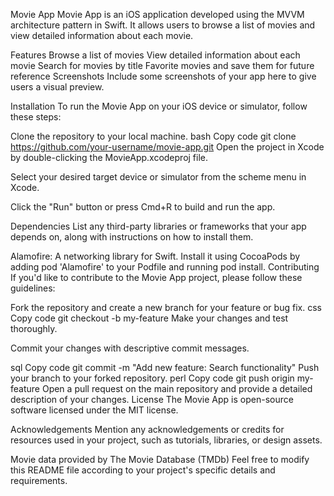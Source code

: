Movie App
Movie App is an iOS application developed using the MVVM architecture pattern in Swift. It allows users to browse a list of movies and view detailed information about each movie.

Features
Browse a list of movies
View detailed information about each movie
Search for movies by title
Favorite movies and save them for future reference
Screenshots
Include some screenshots of your app here to give users a visual preview.

Installation
To run the Movie App on your iOS device or simulator, follow these steps:

Clone the repository to your local machine.
bash
Copy code
git clone https://github.com/your-username/movie-app.git
Open the project in Xcode by double-clicking the MovieApp.xcodeproj file.

Select your desired target device or simulator from the scheme menu in Xcode.

Click the "Run" button or press Cmd+R to build and run the app.

Dependencies
List any third-party libraries or frameworks that your app depends on, along with instructions on how to install them.

Alamofire: A networking library for Swift. Install it using CocoaPods by adding pod 'Alamofire' to your Podfile and running pod install.
Contributing
If you'd like to contribute to the Movie App project, please follow these guidelines:

Fork the repository and create a new branch for your feature or bug fix.
css
Copy code
git checkout -b my-feature
Make your changes and test thoroughly.

Commit your changes with descriptive commit messages.

sql
Copy code
git commit -m "Add new feature: Search functionality"
Push your branch to your forked repository.
perl
Copy code
git push origin my-feature
Open a pull request on the main repository and provide a detailed description of your changes.
License
The Movie App is open-source software licensed under the MIT license.

Acknowledgements
Mention any acknowledgements or credits for resources used in your project, such as tutorials, libraries, or design assets.

Movie data provided by The Movie Database (TMDb)
Feel free to modify this README file according to your project's specific details and requirements.
